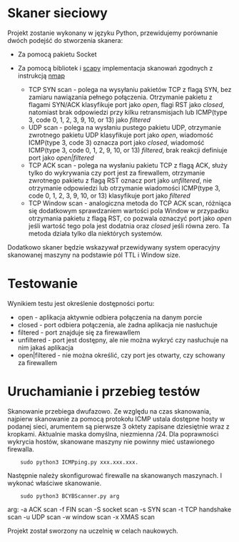 # **Skaner sieciowy**
Projekt zostanie wykonany w języku Python, przewidujemy porównanie dwóch podejść do stworzenia skanera:

* Za pomocą pakietu Socket
* Za pomocą bibliotek i [scapy](https://github.com/secdev/scapy) implementacja skanowań zgodnych z instrukcją [nmap](https://nmap.org/book/man-port-scanning-techniques.html?fbclid=IwAR29bf22JMR1lJmB0TGtq2Mt7CEU7GR1VYZx_RS4senQhVm9KcYCCHalU6A)
    
    * TCP SYN scan - polega na wysyłaniu pakietów TCP z flagą SYN, bez zamiaru nawiązania pełnego połączenia. Otrzymanie pakietu z flagami SYN/ACK klasyfikuje port jako *open*, flagi RST jako *closed*,
      natomiast brak odpowiedzi przy kilku retransmisjach lub ICMP(type 3, code 0, 1, 2, 3, 9, 10, or 13) jako *filtered* 
    * UDP scan - polega na wysłaniu pustego pakietu UDP, otrzymanie zwrotnego pakietu UDP klasyfikuje port jako *open*, wiadomość ICMP(type 3, code 3) oznacza port jako *closed*, wiadomość ICMP(type 3, code 0, 1, 2, 9, 10, or 13) *filtered*, brak reakcji definiuje port jako *open|filtered*
    * TCP ACK scan - polega na wysłaniu pakietu TCP z flagą ACK, służy tylko do wykrywania czy port jest za firewallem, otrzymanie zwrotnego pakietu z flagą RST oznacz port jako *unfiltered*, nie otrzymanie odpowiedzi lub otrzymanie wiadomości ICMP(type 3, code 0, 1, 2, 3, 9, 10, or 13) klasyfikuje port jako *filtered*
    * TCP Window scan - analogiczna metoda do TCP ACK scan, różniąca się dodatkowym sprawdzaniem wartości pola Window w przypadku otrzymania pakietu z flagą RST, co pozwala oznaczyć port jako *open* jeśli wartość tego pola jest dodatnia oraz *closed* jeśli równa zero. Ta metoda działa tylko dla niektórych systemów.    

Dodatkowo skaner będzie wskazywał przewidywany system operacyjny skanowanej maszyny na podstawie pól TTL i Window size.

# **Testowanie**
Wynikiem testu jest określenie dostępności portu:

* open - aplikacja aktywnie odbiera połączenia na danym porcie
* closed - port odbiera połączenia, ale żadna aplikacja nie nasłuchuje
* filtered - port znajduje się za firewawllem
* unfiltered - port jest dostępny, ale nie można wykryć czy nasłuchuje na nim jakaś aplikacja
* open|filtered - nie można określić, czy port jes otwarty, czy schowany za firewallem
    
# **Uruchamianie i przebieg testów**
Skanowanie przebiega dwufazowo. Ze względu na czas skanowania, najpierw skanowanie za pomocą protokołu ICMP ustala dostępne hosty w podanej sieci, arumentem są pierwsze 3 oktety zapisane dziesiętnie wraz z kropkami. Aktualnie maska domyślna, niezmienna /24.
Dla poprawności wykrycia hostów, skanowane maszyny nie powinny mieć ustawionego firewalla.

        sudo python3 ICMPping.py xxx.xxx.xxx.
        
Następnie należy skonfigurować firewalle na skanowanych maszynach. I wykonać właściwe skanowanie.

        sudo python3 BCYBScanner.py arg
        
arg:
-a ACK scan
-f FIN scan
-S socket scan
-s SYN scan
-t TCP handshake scan
-u UDP scan
-w window scan
-x XMAS scan


Projekt został sworzony na uczelnię w celach naukowych.
